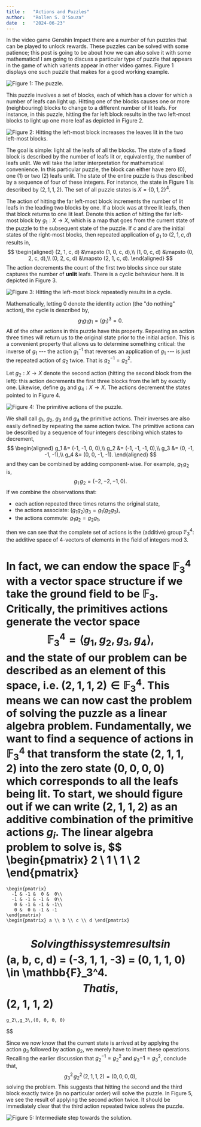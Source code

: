 ```yaml
---
title :   "Actions and Puzzles"
author:   "Rollen S. D'Souza"
date  :   "2024-06-23"
---
```

In the video game Genshin Impact there are a number of fun puzzles that can be played to unlock rewards.
These puzzles can be solved with some patience;
this post is going to be about how we can also solve it with some mathematics!
I am going to discuss a particular type of puzzle that appears in the game of which varients appear in other video games.
Figure 1 displays one such puzzle that makes for a good working example.

![**Figure 1**: The puzzle.](/images/genshin-puzzle/initial-state.png)

This puzzle involves a set of blocks, each of which has a clover for which a number of leafs can light up.
Hitting one of the blocks causes one or more (neighbouring) blocks to change to a different number of lit leafs.
For instance, in this puzzle, hitting the far left block results in the two left-most blocks to light up one more leaf as depicted in Figure 2.

![**Figure 2**: Hitting the left-most block increases the leaves lit in the two left-most blocks.](/images/genshin-puzzle/left-hit.png)

The goal is simple: light all the leafs of all the blocks.
The state of a fixed block is described by the number of leafs lit or, equivalently, the number of leafs unlit.
We will take the latter interpretation for mathematical convenience.
In this particular puzzle, the block can either have zero ($0$), one ($1$) or two ($2$) leafs unlit.
The state of the entire puzzle is thus described by a sequence of four of these integers.
For instance, the state in Figure 1 is described by $(2, 1, 1, 2)$.
The set of all puzzle states is $X = \{0, 1, 2\}^4$.

The action of hitting the far left-most block increments the number of lit leafs in the leading two blocks by one.
If a block was at three lit leafs, then that block returns to one lit leaf.
Denote this action of hitting the far left-most block by $g_1: X \to X$, which is a map that goes from the current state of the puzzle to the subsequent state of the puzzle.
If $c$ and $d$ are the initial states of the right-most blocks, then repeated application of $g_1$ to $(2, 1, c, d)$ results in,
$$
\begin{aligned}
  (2, 1, c, d) &\mapsto (1, 0, c, d),\\
  (1, 0, c, d) &\mapsto (0, 2, c, d),\\
  (0, 2, c, d) &\mapsto (2, 1, c, d).
\end{aligned}
$$
The action decrements the count of the first two blocks since our state captures the number of **unlit** leafs.
There is a cyclic behaviour here.
It is depicted in Figure 3.

![**Figure 3**: Hitting the left-most block repeatedly results in a cycle.](/images/genshin-puzzle/puzzle-diagram5.png)

Mathematically, letting $0$ denote the identity action (the "do nothing" action), the cycle is described by,
$$
g_1 g_1 g_1 = (g_1)^3 = 0.
$$
All of the other actions in this puzzle have this property.
Repeating an action three times will return us to the original state prior to the initial action.
This is a convenient property that allows us to determine something critical:
the inverse of $g_1$ --- the action $g_1^{-1}$ that reverses an application of $g_1$ --- is just the repeated action of $g_2$ twice.
That is $g_2^{-1} = g_2^2$.

Let $g_2: X \to X$ denote the second action (hitting the second block from the left):
this action decrements the first three blocks from the left by exactly one.
Likewise, define $g_3$ and $g_4: X \to X.$
The actions decrement the states pointed to in Figure 4.

![**Figure 4**: The primitive actions of the puzzle.](/images/genshin-puzzle/puzzle-diagram1.png)

We shall call $g_1$, $g_2$, $g_3$ and $g_4$ the primitive actions.
Their inverses are also easily defined by repeating the same action twice.
The primitive actions can be described by a sequence of four integers describing which states to decrement,
$$
\begin{aligned}
  g_1 &= (-1, -1, 0, 0),\\
  g_2 &= (-1, -1, -1, 0),\\
  g_3 &= (0, -1, -1, -1),\\
  g_4 &= (0, 0, -1, -1).
\end{aligned}
$$
and they can be combined by adding component-wise.
For example, $g_1\,g_2$ is,
$$
  g_1\,g_2 = (-2, -2, -1, 0).
$$
If we combine the observations that:

  * each action repeated three times returns the original state,
  * the actions associate: $(g_1 g_2) g_3 = g_1 (g_2 g_3)$,
  * the actions commute: $g_1 g_2 = g_2 g_1$,

then we can see that the complete set of actions is the (additive) group $\mathbb{F}_3^4$:
the additive space of $4$-vectors of elements in the field of integers mod $3$.

In fact, we can endow the space $\mathbb{F}_3^4$ with a vector space structure if we take the ground field to be $\mathbb{F}_3.$
Critically, the primitives actions generate the vector space
$$
  \mathbb{F}_3^4 = \langle g_1, g_2, g_3, g_4 \rangle,
$$
and the state of our problem can be described as an element of this space, i.e. $(2, 1, 1, 2) \in \mathbb{F}_3^4.$
This means we can now cast the problem of solving the puzzle as a linear algebra problem.
Fundamentally, we want to find a sequence of actions in $\mathbb{F}_3^4$ that transform the state $(2, 1, 1, 2)$ into the zero state $(0, 0, 0, 0)$ which corresponds to all the leafs being lit.
To start, we should figure out if we can write $(2, 1, 1, 2)$ as an additive combination of the primitive actions $g_i.$
The linear algebra problem to solve is,
$$
\begin{pmatrix} 2 \\ 1 \\ 1 \\ 2 \end{pmatrix}
  =
    \begin{pmatrix} 
      -1 & -1 &  0 &  0\\
      -1 & -1 & -1 &  0\\
       0 & -1 & -1 & -1\\
       0 &  0 & -1 & -1
    \end{pmatrix}
    \begin{pmatrix} a \\ b \\ c \\ d \end{pmatrix}
$$
Solving this system results in
$$
(a, b, c, d) = (-3, 1, 1, -3) = (0, 1, 1, 0) \in \mathbb{F}_3^4.
$$
That is,
$$
(2, 1, 1, 2)
  =
    g_2\,g_3\,(0, 0, 0, 0)
$$

Since we now know that the current state is arrived at by applying the action $g_3$ followed by action $g_2$, we merely have to invert these operations.
Recalling the earlier discussion that $g_2^{-1} = g_2^2$ and $g_3{-1} = g_3^2$, conclude that,
$$
  g_3^2\,g_2^2\,(2, 1, 1, 2)
    =
      (0, 0, 0, 0),
$$
solving the problem.
This suggests that hitting the second and the third block exactly twice (in no particular order) will solve the puzzle.
In Figure 5, we see the result of applying the second action twice.
It should be immediately clear that the third action repeated twice solves the puzzle.

![**Figure 5**: Intermediate step towards the solution.](/images/genshin-puzzle/step1.png)
